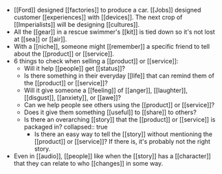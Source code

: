 - [[Ford]] designed [[factories]] to produce a car. [[Jobs]] designed customer [[experiences]] with [[devices]]. The next crop of [[Imperialists]] will be designing [[cultures]].
- All the [[gear]] in a rescue swimmer's [[kit]] is tied down so it's not lost at [[sea]] or [[air]].
- With a [[niche]], someone might [[remember]] a specific friend to tell about the [[product]] or [[service]].
- 6 things to check when selling a [[product]] or [[service]]:
	- Will it help [[people]] get [[status]]?
	- Is there something in their everyday [[life]] that can remind them of the [[product]] or [[service]]?
	- Will it give someone a [[feeling]] of [[anger]], [[laughter]], [[disgust]], [[anxiety]], or [[awe]]?
	- Can we help people see others using the [[product]] or [[service]]?
	- Does it give them something [[useful]] to [[share]] to others?
	- Is there an overarching [[story]] that the [[product]] or [[service]] is packaged in?
	  collapsed:: true
		- Is there an easy way to tell the [[story]] without mentioning the [[product]] or [[service]]? If there is, it's probably not the right story.
- Even in [[audio]], [[people]] like when the [[story]] has a [[character]] that they can relate to who [[changes]] in some way.